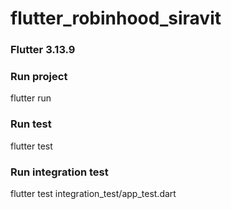 # flutter_robinhood_siravit

### Flutter 3.13.9

### Run project

flutter run

### Run test

flutter test

### Run integration test

flutter test integration_test/app_test.dart
